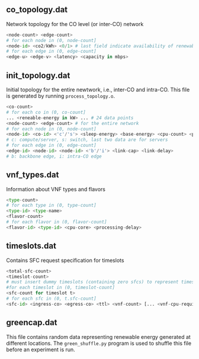 ## co_topology.dat

Network topology for the CO level (or inter-CO) network

````python
<node-count> <edge-count>
# for each node in (0, node-count]
<node-id> <co2/kWh> <0/1> # last field indicate availability of renewable energy
# for each edge in (0, edge-count]
<edge-u> <edge-v> <latency> <capacity in mbps>
````

## init_topology.dat

Initial topology for the entire newtwork, i.e., inter-CO and intra-CO. This file is generated by running `process_topology.o`. 

````python
<co-count>
# for each co in (0, co-count]
... <reneable-energy in kW> ... # 24 data points
<node-count> <edge-count> # for the entire network
# for each node in (0, node-count]
<node-id> <co-id> <'c'/'s'> <sleep-energy> <base-energy> <cpu-count> <per-cpu-energy>  
# c: compute/server, s: switch, last two data are for servers
# for each edge in (0, edge-count]
<edge-id> <node-id> <node-id> <'b'/'i'> <link-cap> <link-delay> 
# b: backbone edge, i: intra-CO edge
````

## vnf_types.dat

Information about VNF types and flavors

````python
<type-count>
# for each type in (0, type-count]
<type-id> <type-name>
<flavor-count>
# for each flavor in (0, flavor-count]
<flavor-id> <type-id> <cpu-core> <processing-delay>
````

## timeslots.dat

Contains SFC request specification for timeslots

````python
<total-sfc-count>
<timeslot-count>
# must insert dummy timeslots (containing zero sfcs) to represent timeslots by which time all active sfcs will expire.
#for each timeslot in (0, timeslot-count]
<sfc-count for timeslot t>
# for each sfc in (0, t.sfc-count]
<sfc-id> <ingress-co> <egress-co> <ttl> <vnf-count> [... <vnf-cpu-requirement> ...] <bandwidth> <max-delay>


````

## greencap.dat

This file contains random data representing renewable energy generated at different locations. The `green_shuffle.py` program is used to shuffle this file before an experiment is run. 
